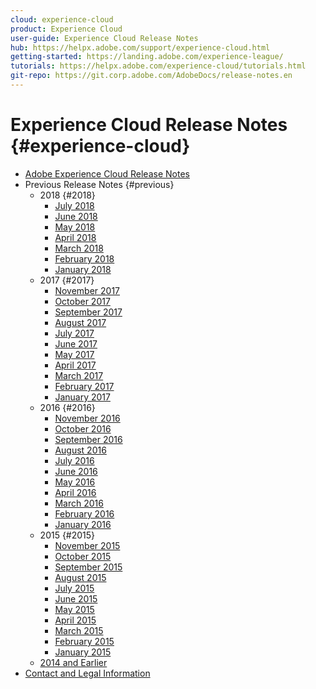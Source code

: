 ```yaml
---
cloud: experience-cloud
product: Experience Cloud
user-guide: Experience Cloud Release Notes
hub: https://helpx.adobe.com/support/experience-cloud.html
getting-started: https://landing.adobe.com/experience-league/
tutorials: https://helpx.adobe.com/experience-cloud/tutorials.html
git-repo: https://git.corp.adobe.com/AdobeDocs/release-notes.en
---
```


# Experience Cloud Release Notes {#experience-cloud}

+ [Adobe Experience Cloud Release Notes](current.md)
+ Previous Release Notes {#previous}
    + 2018 {#2018}
        + [July 2018](c-legacy-releases/2018/07192018.md)
        + [June 2018](c-legacy-releases/2018/06142018.md)
        + [May 2018](c-legacy-releases/2018/05102018.md)
        + [April 2018](c-legacy-releases/2018/04122018.md)
        + [March 2018](c-legacy-releases/2018/03082018.md)
        + [February 2018](c-legacy-releases/2018/02082018.md)
        + [January 2018](c-legacy-releases/2018/01182018.md)
    + 2017 {#2017}
        + [November 2017](c-legacy-releases/2017/11092017.md)
        + [October 2017](c-legacy-releases/2017/10262017.md)
        + [September 2017](c-legacy-releases/2017/09212017.md)
        + [August 2017](c-legacy-releases/2017/08172017.md)
        + [July 2017](c-legacy-releases/2017/07202017.md)
        + [June 2017](c-legacy-releases/2017/06082017.md)
        + [May 2017](c-legacy-releases/2017/05182017.md)
        + [April 2017](c-legacy-releases/2017/04202017.md)
        + [March 2017](c-legacy-releases/2017/03092017.md)
        + [February 2017](c-legacy-releases/2017/02162017.md)
        + [January 2017](c-legacy-releases/2017/01192017.md)
    + 2016 {#2016}
        + [November 2016](c-legacy-releases/2016/11102016.md)
        + [October 2016](c-legacy-releases/2016/10202016.md)
        + [September 2016](c-legacy-releases/2016/09152016.md)
        + [August 2016](c-legacy-releases/2016/08182016.md)
        + [July 2016](c-legacy-releases/2016/07212016.md)
        + [June 2016](c-legacy-releases/2016/06162016.md)
        + [May 2016](c-legacy-releases/2016/05192016.md)
        + [April 2016](c-legacy-releases/2016/04212016.md)
        + [March 2016](c-legacy-releases/2016/03172016.md)
        + [February 2016](c-legacy-releases/2016/02182016.md)
        + [January 2016](c-legacy-releases/2016/01212016.md)
    + 2015 {#2015}
        + [November 2015](c-legacy-releases/2015/11052015.md)
        + [October 2015](c-legacy-releases/2015/10152015.md)
        + [September 2015](c-legacy-releases/2015/09172015.md)
        + [August 2015](c-legacy-releases/2015/08202015.md)
        + [July 2015](c-legacy-releases/2015/07162015.md)
        + [June 2015](c-legacy-releases/2015/06182015.md)
        + [May 2015](c-legacy-releases/2015/05212015.md)
        + [April 2015](c-legacy-releases/2015/04162015.md)
        + [March 2015](c-legacy-releases/2015/03192015.md)
        + [February 2015](c-legacy-releases/2015/02192015.md)
        + [January 2015](c-legacy-releases/2015/01152015.md)
    + [2014 and Earlier](c-legacy-releases/2014-earlier.md)
+ [Contact and Legal Information](contact-and-legal.md)

